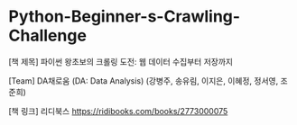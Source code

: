 # Python-Beginner-s-Crawling-Challenge

[책 제목] 파이썬 왕초보의 크롤링 도전: 웹 데이터 수집부터 저장까지

[Team] DA채로움 (DA: Data Analysis)
       (강병주, 송유림, 이지은, 이혜정, 정서영, 조준희)

[책 링크] 리디북스 https://ridibooks.com/books/2773000075
